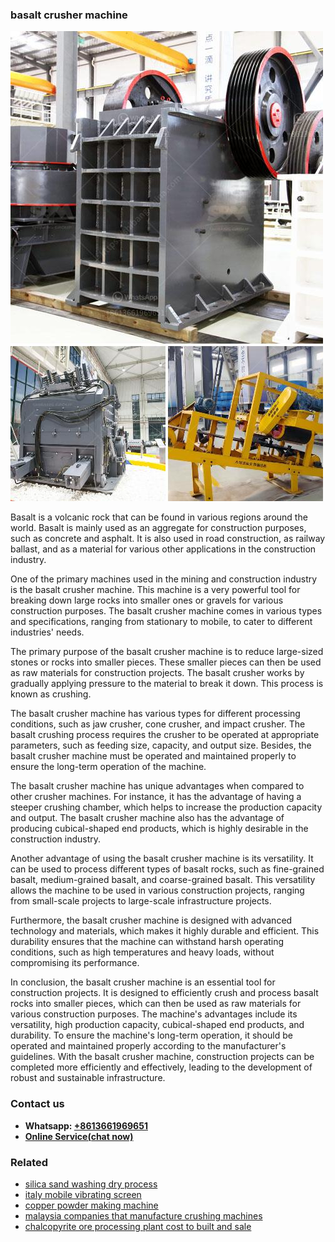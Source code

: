 <h3>basalt crusher machine</h3><img src='1706767837.jpg' alt=''><p>Basalt is a volcanic rock that can be found in various regions around the world. Basalt is mainly used as an aggregate for construction purposes, such as concrete and asphalt. It is also used in road construction, as railway ballast, and as a material for various other applications in the construction industry.</p><p>One of the primary machines used in the mining and construction industry is the basalt crusher machine. This machine is a very powerful tool for breaking down large rocks into smaller ones or gravels for various construction purposes. The basalt crusher machine comes in various types and specifications, ranging from stationary to mobile, to cater to different industries' needs.</p><p>The primary purpose of the basalt crusher machine is to reduce large-sized stones or rocks into smaller pieces. These smaller pieces can then be used as raw materials for construction projects. The basalt crusher works by gradually applying pressure to the material to break it down. This process is known as crushing.</p><p>The basalt crusher machine has various types for different processing conditions, such as jaw crusher, cone crusher, and impact crusher. The basalt crushing process requires the crusher to be operated at appropriate parameters, such as feeding size, capacity, and output size. Besides, the basalt crusher machine must be operated and maintained properly to ensure the long-term operation of the machine.</p><p>The basalt crusher machine has unique advantages when compared to other crusher machines. For instance, it has the advantage of having a steeper crushing chamber, which helps to increase the production capacity and output. The basalt crusher machine also has the advantage of producing cubical-shaped end products, which is highly desirable in the construction industry.</p><p>Another advantage of using the basalt crusher machine is its versatility. It can be used to process different types of basalt rocks, such as fine-grained basalt, medium-grained basalt, and coarse-grained basalt. This versatility allows the machine to be used in various construction projects, ranging from small-scale projects to large-scale infrastructure projects.</p><p>Furthermore, the basalt crusher machine is designed with advanced technology and materials, which makes it highly durable and efficient. This durability ensures that the machine can withstand harsh operating conditions, such as high temperatures and heavy loads, without compromising its performance.</p><p>In conclusion, the basalt crusher machine is an essential tool for construction projects. It is designed to efficiently crush and process basalt rocks into smaller pieces, which can then be used as raw materials for various construction purposes. The machine's advantages include its versatility, high production capacity, cubical-shaped end products, and durability. To ensure the machine's long-term operation, it should be operated and maintained properly according to the manufacturer's guidelines. With the basalt crusher machine, construction projects can be completed more efficiently and effectively, leading to the development of robust and sustainable infrastructure.</p><h3>Contact us</h3><ul><li><strong>Whatsapp:&nbsp;<a href="https://wa.me/8613661969651">+8613661969651</a></strong></li><li><a href="https://swt.shibang-china.com/?git&amp;zhl&amp;basalt crusher machine"><strong>Online Service(chat now)</strong></a></li></ul><h3>Related</h3><ul><li><a href='silica sand washing dry process.md'>silica sand washing dry process</a></li><li><a href='italy mobile vibrating screen.md'>italy mobile vibrating screen</a></li><li><a href='copper powder making machine.md'>copper powder making machine</a></li><li><a href='malaysia companies that manufacture crushing machines.md'>malaysia companies that manufacture crushing machines</a></li><li><a href='chalcopyrite ore processing plant cost to built and sale.md'>chalcopyrite ore processing plant cost to built and sale</a></li></ul>